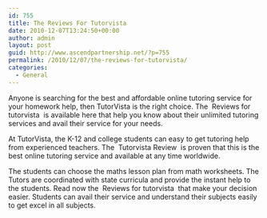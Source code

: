 ```yaml
---
id: 755
title: The Reviews For Tutorvista
date: 2010-12-07T13:24:50+00:00
author: admin
layout: post
guid: http://www.ascendpartnership.net/?p=755
permalink: /2010/12/07/the-reviews-for-tutorvista/
categories:
  - General
---
```

Anyone is searching for the best and affordable online tutoring service for your homework help, then TutorVista is the right choice. The &nbsp;Reviews for tutorvista&nbsp; is available here that help you know about their unlimited tutoring services and avail their service for your needs.

At TutorVista, the K-12 and college students can easy to get tutoring help from experienced teachers. The &nbsp;Tutorvista Review&nbsp; is proven that this is the best online tutoring service and available at any time worldwide.

The students can choose the maths lesson plan from math worksheets. The Tutors are coordinated with state curricula and provide the instant help to the students. Read now the &nbsp;Reviews for tutorvista&nbsp; that make your decision easier. Students can avail their service and understand their subjects easily to get excel in all subjects.